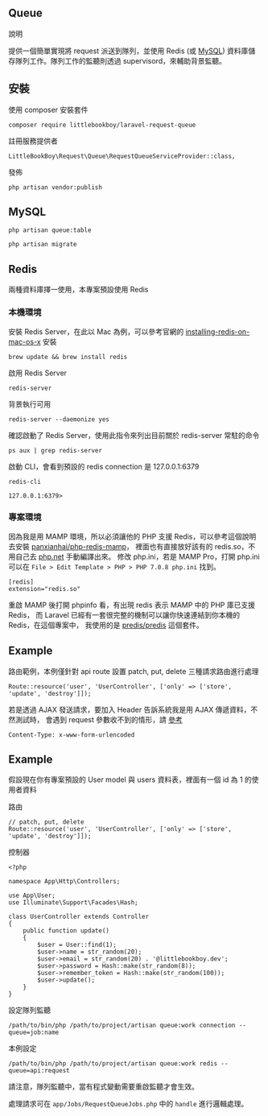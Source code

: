 ## Queue

說明

提供一個簡單實現將 request 派送到隊列，並使用 Redis (或 [MySQL](https://laravel.com/docs/master/queues)) 
資料庫儲存隊列工作。隊列工作的監聽則透過 supervisord，來輔助背景監聽。

## 安裝

使用 composer 安裝套件 
```
composer require littlebookboy/laravel-request-queue
```

註冊服務提供者
```
LittleBookBoy\Request\Queue\RequestQueueServiceProvider::class,
```

發佈
```
php artisan vendor:publish
```

## MySQL
```
php artisan queue:table

php artisan migrate
```

## Redis

兩種資料庫擇一使用，本專案預設使用 Redis

### 本機環境

安裝 Redis Server，在此以 Mac 為例，可以參考官網的 
[installing-redis-on-mac-os-x](http://jasdeep.ca/2012/05/installing-redis-on-mac-os-x/) 安裝
```
brew update && brew install redis
```

啟用 Redis Server
```
redis-server
```

背景執行可用
```
redis-server --daemonize yes
```

確認啟動了 Redis Server，使用此指令來列出目前關於 redis-server 常駐的命令
```
ps aux | grep redis-server
```

啟動 CLI，會看到預設的 redis connection 是 127.0.0.1:6379
```
redis-cli

127.0.0.1:6379> 
```

### 專案環境

因為我是用 MAMP 環境，所以必須讓他的 PHP 支援 Redis，可以參考這個說明去安裝 
[panxianhai/php-redis-mamp](https://github.com/panxianhai/php-redis-mamp)，
裡面也有直接放好該有的 redis.so，不用自己去 [php.net](http://php.net/) 手動編譯出來。
修改 php.ini，若是 MAMP Pro，打開 php.ini 可以在 ```File > Edit Template > PHP > PHP 7.0.8 php.ini``` 找到。
```
[redis]
extension="redis.so"
```

重啟 MAMP 後打開 phpinfo 看，有出現 redis 表示 MAMP 中的 PHP 庫已支援 Redis，
而 Laravel 已經有一套很完整的機制可以讓你快速連結到你本機的 Redis，在這個專案中，
我使用的是 [predis/predis](https://packagist.org/packages/predis/predis) 這個套件。

## Example

路由範例，本例僅針對 api route 設置 patch, put, delete 三種請求路由進行處理
```
Route::resource('user', 'UserController', ['only' => ['store', 'update', 'destroy']]);
```

若是透過 AJAX 發送請求，要加入 Header 告訴系統我是用 AJAX 傳遞資料，不然測試時，
會遇到 request 參數收不到的情形，請 [參考](https://imququ.com/post/four-ways-to-post-data-in-http.html)
```
Content-Type: x-www-form-urlencoded
```

## Example

假設現在你有專案預設的 User model 與 users 資料表，裡面有一個 id 為 1 的使用者資料

路由
```
// patch, put, delete
Route::resource('user', 'UserController', ['only' => ['store', 'update', 'destroy']]);
```

控制器
```
<?php

namespace App\Http\Controllers;

use App\User;
use Illuminate\Support\Facades\Hash;

class UserController extends Controller
{
    public function update()
    {
        $user = User::find(1);
        $user->name = str_random(20);
        $user->email = str_random(20) . '@littlebookboy.dev';
        $user->password = Hash::make(str_random(8));
        $user->remember_token = Hash::make(str_random(100));
        $user->update();
    }
}
```

設定隊列監聽
```
/path/to/bin/php /path/to/project/artisan queue:work connection --queue=job:name
```

本例設定
```
/path/to/bin/php /path/to/project/artisan queue:work redis --queue=api:request
```

請注意，隊列監聽中，當有程式變動需要重啟監聽才會生效。

處理請求可在 ```app/Jobs/RequestQueueJobs.php``` 中的 ```handle``` 進行邏輯處理。